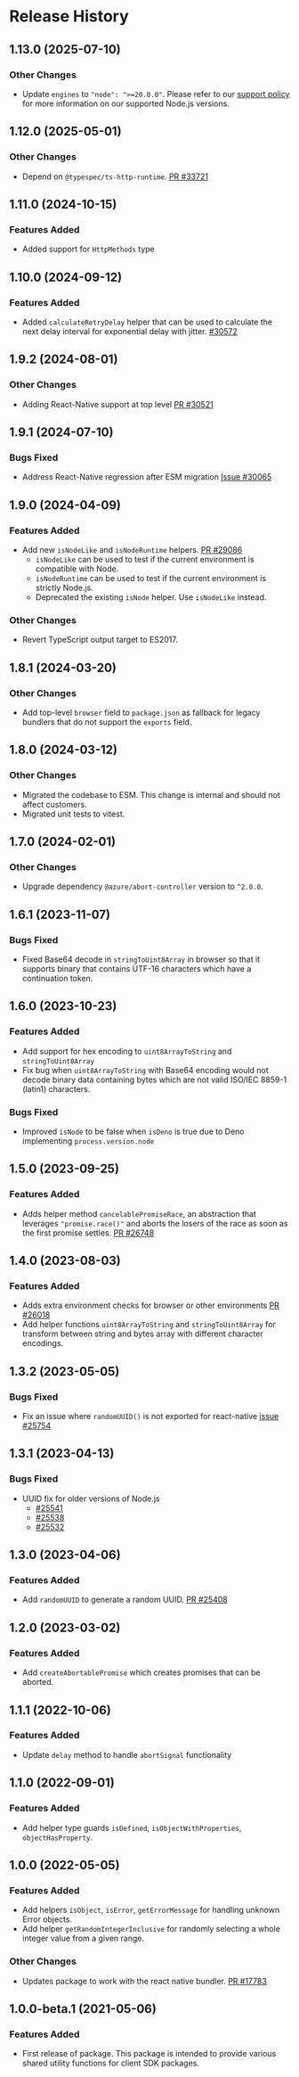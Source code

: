 # Release History

## 1.13.0 (2025-07-10)

### Other Changes

- Update `engines` to `"node": ">=20.0.0"`. Please refer to our [support policy](https://github.com/Azure/azure-sdk-for-js/blob/main/SUPPORT.md) for more information on our supported Node.js versions.

## 1.12.0 (2025-05-01)

### Other Changes

- Depend on `@typespec/ts-http-runtime`. [PR #33721](https://github.com/Azure/azure-sdk-for-js/pull/33721)

## 1.11.0 (2024-10-15)

### Features Added

- Added support for `HttpMethods` type

## 1.10.0 (2024-09-12)

### Features Added

- Added `calculateRetryDelay` helper that can be used to calculate the next delay interval for exponential delay with jitter. [#30572](https://github.com/Azure/azure-sdk-for-js/pull/30572)

## 1.9.2 (2024-08-01)

### Other Changes

- Adding React-Native support at top level [PR #30521](https://github.com/Azure/azure-sdk-for-js/pull/30521)

## 1.9.1 (2024-07-10)

### Bugs Fixed

- Address React-Native regression after ESM migration [Issue #30065](https://github.com/Azure/azure-sdk-for-js/issues/30065)

## 1.9.0 (2024-04-09)

### Features Added

- Add new `isNodeLike` and `isNodeRuntime` helpers. [PR #29086](https://github.com/Azure/azure-sdk-for-js/pull/29086/files)
  - `isNodeLike` can be used to test if the current environment is compatible with Node.
  - `isNodeRuntime` can be used to test if the current environment is strictly Node.js.
  - Deprecated the existing `isNode` helper. Use `isNodeLike` instead.

### Other Changes

- Revert TypeScript output target to ES2017.

## 1.8.1 (2024-03-20)

### Other Changes

- Add top-level `browser` field to `package.json` as fallback for legacy bundlers that do not support the `exports` field.

## 1.8.0 (2024-03-12)

### Other Changes

- Migrated the codebase to ESM. This change is internal and should not affect customers.
- Migrated unit tests to vitest.

## 1.7.0 (2024-02-01)

### Other Changes

- Upgrade dependency `@azure/abort-controller` version to `^2.0.0`.

## 1.6.1 (2023-11-07)

### Bugs Fixed

- Fixed Base64 decode in `stringToUint8Array` in browser so that it supports binary that contains UTF-16 characters which have a continuation token.

## 1.6.0 (2023-10-23)

### Features Added

- Add support for hex encoding to `uint8ArrayToString` and `stringToUint8Array`
- Fix bug when `uint8ArrayToString` with Base64 encoding would not decode binary data
  containing bytes which are not valid ISO/IEC 8859-1 (latin1) characters.

### Bugs Fixed

- Improved `isNode` to be false when `isDeno` is true due to Deno implementing `process.version.node`

## 1.5.0 (2023-09-25)

### Features Added

- Adds helper method `cancelablePromiseRace`, an abstraction that leverages `"promise.race()"` and aborts the losers of the race as soon as the first promise settles.
  [PR #26748](https://github.com/Azure/azure-sdk-for-js/pull/26748)

## 1.4.0 (2023-08-03)

### Features Added

- Adds extra environment checks for browser or other environments [PR #26018](https://github.com/Azure/azure-sdk-for-js/pull/26018)
- Add helper functions `uint8ArrayToString` and `stringToUint8Array` for transform between string and bytes array with different character encodings.

## 1.3.2 (2023-05-05)

### Bugs Fixed

- Fix an issue where `randomUUID()` is not exported for react-native [issue #25754](https://github.com/Azure/azure-sdk-for-js/issues/25754)

## 1.3.1 (2023-04-13)

### Bugs Fixed

- UUID fix for older versions of Node.js
  - [#25541](https://github.com/Azure/azure-sdk-for-js/issues/25541)
  - [#25538](https://github.com/Azure/azure-sdk-for-js/issues/25538)
  - [#25532](https://github.com/Azure/azure-sdk-for-js/issues/25532)

## 1.3.0 (2023-04-06)

### Features Added

- Add `randomUUID` to generate a random UUID. [PR #25408](https://github.com/Azure/azure-sdk-for-js/pull/25408)

## 1.2.0 (2023-03-02)

### Features Added

- Add `createAbortablePromise` which creates promises that can be aborted.

## 1.1.1 (2022-10-06)

### Features Added

- Update `delay` method to handle `abortSignal` functionality

## 1.1.0 (2022-09-01)

### Features Added

- Add helper type guards `isDefined`, `isObjectWithProperties`, `objectHasProperty`.

## 1.0.0 (2022-05-05)

### Features Added

- Add helpers `isObject`, `isError`, `getErrorMessage` for handling unknown Error objects.
- Add helper `getRandomIntegerInclusive` for randomly selecting a whole integer value from a given range.

### Other Changes

- Updates package to work with the react native bundler. [PR #17783](https://github.com/Azure/azure-sdk-for-js/pull/17783)

## 1.0.0-beta.1 (2021-05-06)

### Features Added

- First release of package. This package is intended to provide various shared utility functions for client SDK packages.
